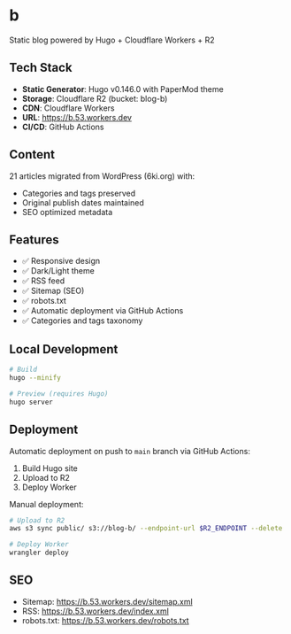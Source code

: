 # b

Static blog powered by Hugo + Cloudflare Workers + R2

## Tech Stack

- **Static Generator**: Hugo v0.146.0 with PaperMod theme
- **Storage**: Cloudflare R2 (bucket: blog-b)
- **CDN**: Cloudflare Workers
- **URL**: https://b.53.workers.dev
- **CI/CD**: GitHub Actions

## Content

21 articles migrated from WordPress (6ki.org) with:
- Categories and tags preserved
- Original publish dates maintained
- SEO optimized metadata

## Features

- ✅ Responsive design
- ✅ Dark/Light theme
- ✅ RSS feed
- ✅ Sitemap (SEO)
- ✅ robots.txt
- ✅ Automatic deployment via GitHub Actions
- ✅ Categories and tags taxonomy

## Local Development

```bash
# Build
hugo --minify

# Preview (requires Hugo)
hugo server
```

## Deployment

Automatic deployment on push to `main` branch via GitHub Actions:
1. Build Hugo site
2. Upload to R2
3. Deploy Worker

Manual deployment:
```bash
# Upload to R2
aws s3 sync public/ s3://blog-b/ --endpoint-url $R2_ENDPOINT --delete

# Deploy Worker
wrangler deploy
```

## SEO

- Sitemap: https://b.53.workers.dev/sitemap.xml
- RSS: https://b.53.workers.dev/index.xml
- robots.txt: https://b.53.workers.dev/robots.txt
